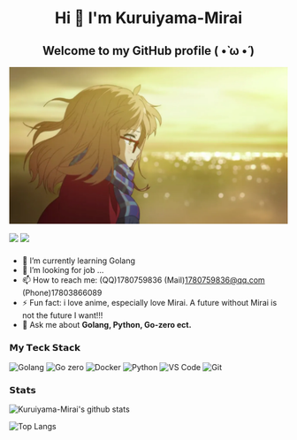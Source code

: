 <h1 align="center" >Hi 👏 I'm Kuruiyama-Mirai </h1>
<h2 align="center">Welcome to my GitHub profile ( •̀ ω •́ )</h2>

<p align="center">
  <a ><img src="mirai.webp" width="800" height="=400" alt="cnqs"></a>
</p>

[![](https://img.shields.io/badge/%40Kuruiyama-Mirai-black?style=flat&logo=Github&color=black)](https://github.com/Kuruiyama-Mirai)
[![](https://img.shields.io/badge/Bilibili-pink?style=flat&logo=bilibili)](https://space.bilibili.com/40713567)


### 
- 🌱 I’m currently learning Golang
- 🤔 I’m looking for job ...
- 📫 How to reach me: (QQ)1780759836 (Mail)1780759836@qq.com (Phone)17803866089
- ⚡ Fun fact: i love anime, especially love Mirai. A future without Mirai is not the future I want!!!
- 💬 Ask me about **Golang, Python, Go-zero ect.**
### 𝗠𝘆 𝗧𝗲𝗰𝗸 𝗦𝘁𝗮𝗰𝗸

![Golang](https://img.shields.io/badge/Golang-red?style=flat-square&logo=go)
![Go zero](https://img.shields.io/badge/Go%20zero-black?style=flat-square&logo=go%20zero)
![Docker](https://img.shields.io/badge/Docker-blue?style=flat-square&logo=docker)
![Python](https://img.shields.io/badge/Python-purple?style=flat-square&logo=python)
![VS Code](https://img.shields.io/badge/-VSCode-%23007ACC?style=flat-square&logo=visual-studio-code)
![Git](https://img.shields.io/badge/-Git-%23F05032?style=flat-square&logo=git&logoColor=%23ffffff)

### 𝗦𝘁𝗮𝘁𝘀

![Kuruiyama-Mirai's github stats](https://github-readme-stats.vercel.app/api?username=Kuruiyama-Mirai&show_icons=true&theme=panda)

![Top Langs](https://github-readme-stats.yxl76.vercel.app/api/top-langs/?username=Kuruiyama-Mirai&layout=compact&theme=panda)




<!--
**edisonlee55/edisonlee55** is a ✨ _special_ ✨ repository because its `README.md` (this file) appears on your GitHub profile.

Here are some ideas to get you started:

- 🔭 I’m currently working on ...
- 🌱 I’m currently learning ...
- 👯 I’m looking to collaborate on ...
- 🤔 I’m looking for help with ...
- 💬 Ask me about ...
- 📫 How to reach me: ...
- 😄 Pronouns: ...
- ⚡ Fun fact: ...
-->
